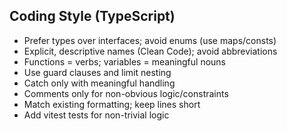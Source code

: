 ## Coding Style (TypeScript)

- Prefer types over interfaces; avoid enums (use maps/consts)
- Explicit, descriptive names (Clean Code); avoid abbreviations
- Functions = verbs; variables = meaningful nouns
- Use guard clauses and limit nesting
- Catch only with meaningful handling
- Comments only for non-obvious logic/constraints
- Match existing formatting; keep lines short
- Add vitest tests for non-trivial logic


